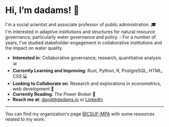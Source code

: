 # Hi, I’m dadams! 👋

I'm a social scientist and associate professor of public administration. 🎓 I'm interested in adaptive institutions and structures for natural resource governance, particularly water governance and policy. 💧 For a number of years, I've studied stakeholder engagement in collaborative institutions and the impact on water quality.

- **Interested in**: Collaborative governance, research, quantitative analysis 📊
- **Currently Learning and Improving**: Rust, Python, R, PostgreSQL, HTML, CSS 💻
- **Looking to Collaborate on**: Research and explorations in econometrics, web development 🤝
- **Currently Reading**: _The Power Broker_ 📖
- **Reach me at**: david@dadams.io or [LinkedIn](https://www.linkedin.com/in/dadamscsuf/)


---

You can find my organization's page [@CSUF-MPA](https://github.com/CSUF-MPA) with some resources related to my work.
